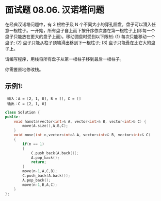 # 面试题 08.06. 汉诺塔问题
在经典汉诺塔问题中，有 3 根柱子及 N 个不同大小的穿孔圆盘，盘子可以滑入任意一根柱子。一开始，所有盘子自上而下按升序依次套在第一根柱子上(即每一个盘子只能放在更大的盘子上面)。移动圆盘时受到以下限制:
(1) 每次只能移动一个盘子;
(2) 盘子只能从柱子顶端滑出移到下一根柱子;
(3) 盘子只能叠在比它大的盘子上。

请编写程序，用栈将所有盘子从第一根柱子移到最后一根柱子。

你需要原地修改栈。
## 示例1:
```
 输入：A = [2, 1, 0], B = [], C = []
 输出：C = [2, 1, 0]
```
```c++
class Solution {
public:
    void hanota(vector<int>& A, vector<int>& B, vector<int>& C) {
        move(A.size(),A,B,C);
    }
    void move(int n,vector<int>& A, vector<int>& B, vector<int>& C)
    {
        if(n == 1)
        {
            C.push_back(A.back());
            A.pop_back();
            return;
        }
        move(n-1,A,C,B);
        C.push_back(A.back());
        A.pop_back();
        move(n-1,B,A,C);
    }
};
```
